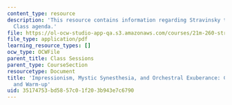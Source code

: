 ```yaml
---
content_type: resource
description: 'This resource contains information regarding Stravinsky to the present:
  Class agenda.'
file: https://ol-ocw-studio-app-qa.s3.amazonaws.com/courses/21m-260-stravinsky-to-the-present-spring-2016/35174753bd5857c01f203b943e7c6790_MIT21M_260S16_class02.pdf
file_type: application/pdf
learning_resource_types: []
ocw_type: OCWFile
parent_title: Class Sessions
parent_type: CourseSection
resourcetype: Document
title: 'Impressionism, Mystic Synesthesia, and Orchestral Exuberance: Class 2 Agenda
  and Warm-up'
uid: 35174753-bd58-57c0-1f20-3b943e7c6790
---
```

